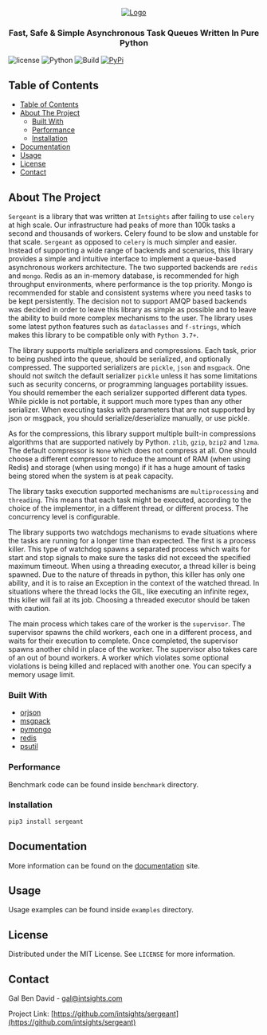 <p align="center">
    <a href="https://github.com/intsights/sergeant">
        <img src="https://raw.githubusercontent.com/intsights/sergeant/master/images/logo.png" alt="Logo">
    </a>
    <h3 align="center">
        Fast, Safe & Simple Asynchronous Task Queues Written In Pure Python
    </h3>
</p>

![license](https://img.shields.io/badge/MIT-License-blue)
![Python](https://img.shields.io/badge/Python-3.7%20%7C%203.8-blue)
![Build](https://github.com/intsights/sergeant/workflows/Build/badge.svg)
[![PyPi](https://img.shields.io/pypi/v/sergeant.svg)](https://pypi.org/project/sergeant/)

## Table of Contents

- [Table of Contents](#table-of-contents)
- [About The Project](#about-the-project)
  - [Built With](#built-with)
  - [Performance](#performance)
  - [Installation](#installation)
- [Documentation](#documentation)
- [Usage](#usage)
- [License](#license)
- [Contact](#contact)


## About The Project

`Sergeant` is a library that was written at `Intsights` after failing to use `celery` at high scale. Our infrastructure had peaks of more than 100k tasks a second and thousands of workers. Celery found to be slow and unstable for that scale. `Sergeant` as opposed to `celery` is much simpler and easier. Instead of supporting a wide range of backends and scenarios, this library provides a simple and intuitive interface to implement a queue-based asynchronous workers architecture. The two supported backends are `redis` and `mongo`. Redis as an in-memory database, is recommended for high throughput environments, where performance is the top priority. Mongo is recommended for stable and consistent systems where you need tasks to be kept persistently. The decision not to support AMQP based backends was decided in order to leave this library as simple as possible and to leave the ability to build more complex mechanisms to the user. The library uses some latest python features such as `dataclasses` and `f-strings`, which makes this library to be compatible only with `Python 3.7+`.

The library supports multiple serializers and compressions. Each task, prior to being pushed into the queue, should be serialized, and optionally compressed. The supported serializers are `pickle`, `json` and `msgpack`. One should not switch the default serializer `pickle` unless it has some limitations such as security concerns, or programming languages portability issues. You should remember the each serializer supported different data types. While pickle is not portable, it support much more types than any other serializer. When executing tasks with parameters that are not supported by json or msgpack, you should serialize/deserialize manually, or use pickle.

As for the compressions, this library support multiple built-in compressions algorithms that are supported natively by Python. `zlib`, `gzip`, `bzip2` and `lzma`. The default compressor is `None` which does not compress at all. One should choose a different compressor to reduce the amount of RAM (when using Redis) and storage (when using mongo) if it has a huge amount of tasks being stored when the system is at peak capacity.

The library tasks execution supported mechanisms are `multiprocessing` and `threading`. This means that each task might be executed, according to the choice of the implementor, in a different thread, or different process. The concurrency level is configurable.

The library supports two watchdogs mechanisms to evade situations where the tasks are running for a longer time than expected. The first is a process killer. This type of watchdog spawns a separated process which waits for start and stop signals to make sure the tasks did not exceed the specified maximum timeout. When using a threading executor, a thread killer is being spawned. Due to the nature of threads in python, this killer has only one ability, and it is to raise an Exception in the context of the watched thread. In situations where the thread locks the GIL, like executing an infinite regex, this killer will fail at its job. Choosing a threaded executor should be taken with caution.

The main process which takes care of the worker is the `supervisor`. The supervisor spawns the child workers, each one in a different process, and waits for their execution to complete. Once completed, the supervisor spawns another child in place of the worker. The supervisor also takes care of an out of bound workers. A worker which violates some optional violations is being killed and replaced with another one. You can specify a memory usage limit.


### Built With

* [orjson](https://github.com/ijl/orjson)
* [msgpack](https://github.com/msgpack/msgpack-python)
* [pymongo](https://github.com/mongodb/mongo-python-driver)
* [redis](https://github.com/andymccurdy/redis-py)
* [psutil](https://github.com/giampaolo/psutil)


### Performance

Benchmark code can be found inside `benchmark` directory.


### Installation

```sh
pip3 install sergeant
```


## Documentation

More information can be found on the [documentation](https://intsights.github.io/sergeant/) site.

## Usage

Usage examples can be found inside `examples` directory.


## License

Distributed under the MIT License. See `LICENSE` for more information.


## Contact

Gal Ben David - gal@intsights.com

Project Link: [https://github.com/intsights/sergeant](https://github.com/intsights/sergeant)
